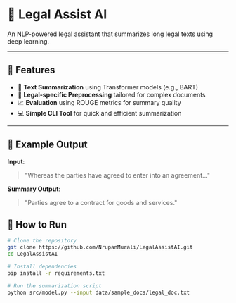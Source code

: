 # 🧠 Legal Assist AI

An NLP-powered legal assistant that summarizes long legal texts using deep learning.

---

## 📂 Features
- 📑 **Text Summarization** using Transformer models (e.g., BART)
- 🧼 **Legal-specific Preprocessing** tailored for complex documents
- 📈 **Evaluation** using ROUGE metrics for summary quality
- 💻 **Simple CLI Tool** for quick and efficient summarization

---
## 📄 Example Output

**Input**:  
> "Whereas the parties have agreed to enter into an agreement..."

**Summary Output**:  
> "Parties agree to a contract for goods and services."

## 🚀 How to Run

```bash
# Clone the repository
git clone https://github.com/NrupanMurali/LegalAssistAI.git
cd LegalAssistAI

# Install dependencies
pip install -r requirements.txt

# Run the summarization script
python src/model.py --input data/sample_docs/legal_doc.txt





